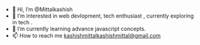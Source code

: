 - 👋 Hi, I’m @Mittalkashish
- 👀 I’m interested in web devlopment, tech enthusiast , currently exploring in tech .
- 🌱 I’m currently learning advance javascript concepts.
- 📫 How to reach me kashishmittalkashishmittal@gmail.com

<!---
I am Kashish Mittal , currently pursuing btech from NIT SRINAGAR. A FRONT END DEVLOPER , who loves to code and exploring differnt things in tech .
--->
